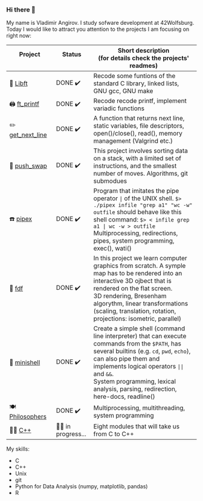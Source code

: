 ### Hi there 👋

My name is Vladimir Angirov. I study sofware development at 42Wolfsburg. Today I would like to attract you attention to the projects I am focusing on right now:

| Project &nbsp;&nbsp;&nbsp;&nbsp;&nbsp;&nbsp;&nbsp;&nbsp;&nbsp;&nbsp;&nbsp;&nbsp;&nbsp;&nbsp;&nbsp;&nbsp;&nbsp;&nbsp;&nbsp;&nbsp;&nbsp;&nbsp;&nbsp;&nbsp; | Status &nbsp;&nbsp;&nbsp;&nbsp;&nbsp;&nbsp;&nbsp;&nbsp;&nbsp;&nbsp;&nbsp;&nbsp;&nbsp;&nbsp;&nbsp;&nbsp; | Short description <br> (for details check the projects' readmes) |
| --- | --- | --- |
| :book: [Libft](https://github.com/angirov/42Libft) | DONE :heavy_check_mark: | Recode some funtions of the standard C library, linked lists, GNU gcc, GNU make |
| :printer: [ft_printf](https://github.com/angirov/42ft_printf) | DONE :heavy_check_mark: |  Recode recode printf, implement variadic functions |
| :pencil2: [get_next_line](https://github.com/angirov/42get_next_line) | DONE :heavy_check_mark: | A function that returns next line, static variables, file descriptors, open()/close(), read(), memory management (Valgrind etc.) |  
| :8ball: [push_swap](https://github.com/angirov/42push_swap) | DONE :heavy_check_mark: | This project involves sorting data on a stack, with a limited set of instructions, and the smallest number of moves. Algorithms, git submodues |
| :telephone: [pipex](https://github.com/angirov/42pipex) | DONE :heavy_check_mark: | Program that imitates the pipe operator `\|` of the UNIX shell. `$> ./pipex infile "grep a1" "wc -w" outfile` should behave like this shell command: `$> < infile grep a1 \| wc -w > outfile` Multiprocessing, redirections, pipes, system programming, exec(), wati() |
| :art: [fdf](https://github.com/angirov/42fdf) | DONE :heavy_check_mark: | In this project we learn computer graphics from scratch. A symple map has to be rendered into an interactive 3D ojbect that is rendered on the flat screen. <br> 3D rendering, Bresenham algorythm, linear transformations (scaling, translation, rotation, projections: isometric, parallel) | 
| :hammer: [minishell](https://github.com/vermillionblue/minishell) |  DONE :heavy_check_mark: | Create a simple shell (command line interpreter) that can execute commands from the `$PATH`, has several builtins (e.g. `cd`, `pwd`, `echo`), can also pipe them and implements logical operators `\|\|` and `&&`. <br> System programming, lexical analysis, parsing, redirection, here-docs, readline() |
| :plate_with_cutlery: [Philosophers](https://github.com/angirov/42philosophers) |  DONE :heavy_check_mark: | Multiprocessing, multithreading, system programming |
| :zombie_man: [C++ ](https://github.com/angirov/42cpp) | :mechanic: in progress... | Eight modules that will take us from C to C++ |


My skills:
- C
- C++
- Unix
- git
- Python for Data Analysis (numpy, matplotlib, pandas)
- R

<!--
<details>
  <summary> My skills </summary>
</details>
-->
<!--
**angirov/angirov** is a ✨ _special_ ✨ repository because its `README.md` (this file) appears on your GitHub profile.

Here are some ideas to get you started:

what i want to build:
- regex engine 
  - https://www.cs.princeton.edu/courses/archive/spr09/cos333/beautiful.html
  - https://swtch.com/~rsc/regexp/regexp1.html
- shell
  - https://brennan.io/2015/01/16/write-a-shell-in-c/
  - https://github.com/kamalmarhubi/shell-workshop
  - https://indradhanush.github.io/blog/writing-a-unix-shell-part-1/
  - https://github.com/tokenrove/build-your-own-shell



- 🔭 I’m currently working on ...
- 🌱 I’m currently learning ...
- 👯 I’m looking to collaborate on ...
- 🤔 I’m looking for help with ...
- 💬 Ask me about ...
- 📫 How to reach me: ...
- 😄 Pronouns: ...
- ⚡ Fun fact: ...
-->
